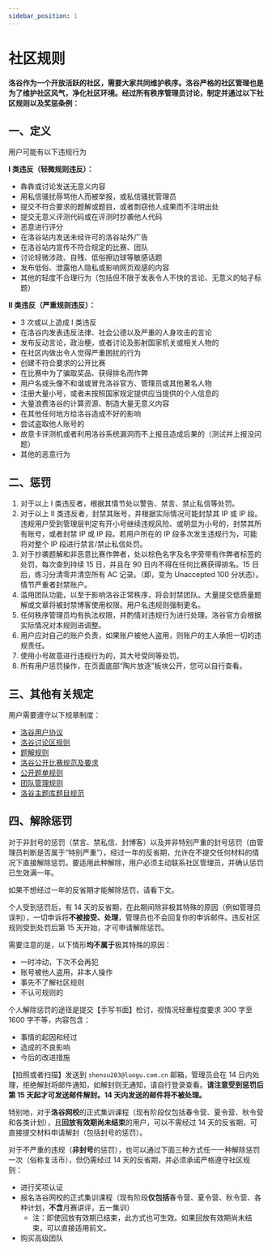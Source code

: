 ```yaml
---
sidebar_position: 1
---
```


# 社区规则

**洛谷作为一个开放活跃的社区，需要大家共同维护秩序。洛谷严格的社区管理也是为了维护社区风气，净化社区环境。经过所有秩序管理员讨论，制定并通过以下社区规则以及奖惩条例：**

## 一、定义

用户可能有以下违规行为

**I 类违反（轻微规则违反）：**

- 犇犇或讨论发送无意义内容
- 用私信骚扰辱骂他人而被举报，或私信骚扰管理员
- 提交不符合要求的题解或题目，或者剽窃他人成果而不注明出处
- 提交无意义评测代码或在评测时抄袭他人代码
- 恶意进行评分
- 在洛谷站内发送未经许可的洛谷站外广告
- 在洛谷站内宣传不符合规定的比赛、团队
- 讨论轻微涉政、自残、低俗擦边球等敏感话题
- 发布低俗、泄露他人隐私或影响网页观感的内容
- 其他的轻度不合理行为（包括但不限于发表令人不快的言论、无意义的帖子标题）

**II 类违反（严重规则违反）：**

- 3 次或以上造成 I 类违反
- 在洛谷内发表违反法律、社会公德以及严重的人身攻击的言论
- 发布反动言论，政治梗，或者讨论及影射国家机关或相关人物的
- 在社区内做出令人觉得严重困扰的行为
- 创建不符合要求的公开比赛
- 在比赛中为了骗取奖品、获得排名而作弊
- 用户名或头像不和谐或冒充洛谷官方、管理员或其他著名人物
- 注册大量小号，或者未按照国家规定提供应当提供的个人信息的
- 大量浪费洛谷的计算资源、制造大量无意义内容
- 在其他任何地方给洛谷造成不好的影响
- 尝试盗取他人账号的
- 故意卡评测机或者利用洛谷系统漏洞而不上报且造成后果的（测试并上报没问题）
- 其他的恶意行为

## 二、惩罚

1. 对于以上 I 类违反者，根据其情节处以警告、禁言、禁止私信等处罚。
2. 对于以上 II 类违反者，封禁其账号，并根据实际情况可能封禁其 IP 或 IP 段。违规用户受到管理层判定有开小号继续违规风险、或明显为小号的，封禁其所有账号，或者封禁 IP 或 IP 段。若用户所在的 IP 段多次发生违规行为，可能将对整个 IP 段进行禁言/禁止私信处罚。
3. 对于抄袭题解和非恶意比赛作弊者，处以棕色名字及名字旁带有作弊者标签的处罚，每次查到持续 15 日，并且在 90 日内不得在任何比赛获得排名。15 日后，练习分清零并清空所有 AC 记录。（即，变为 Unaccepted 100 分状态）。情节严重者封禁账户。
4. 滥用团队功能，以至于影响洛谷正常秩序，将会封禁团队。大量提交低质量题解或文章将被封禁博客使用权限。用户名违规则强制更名。
5. 任何秩序管理员均有执法权限，并酌情对违规行为进行处理。洛谷官方会根据实际情况对本规则进调整。
6. 用户应对自己的账户负责，如果账户被他人盗用，则账户的主人承担一切的违规责任。
7. 使用小号故意进行违规行为的，其大号受同等处罚。
8. 所有用户惩罚操作，在页面底部“陶片放逐”板块公开，您可以自行查看。

## 三、其他有关规定

用户需要遵守以下规章制度：

- [洛谷用户协议](../../ula/luogu.md)
- [洛谷讨论区规则](https://www.luogu.com.cn/discuss/show/152590)
- [题解规则](https://www.luogu.com.cn/discuss/show/174934)
- [洛谷公开比赛规范及要求](../academic/contest-standard.md)
- [公开题单规则](https://www.luogu.com.cn/discuss/show?postid=203644)
- [团队管理规则](https://www.luogu.com.cn/discuss/show?postid=9574)
- [洛谷主题库题目规范](../academic/problem-standard.md)

## 四、解除惩罚

对于非封号的惩罚（禁言、禁私信、封博客）以及并非特别严重的封号惩罚（由管理员判断是否属于“特别严重”），经过一年的反省期，允许在不提交任何材料的情况下直接解除惩罚。要适用此种解除，用户必须主动联系社区管理员，并确认惩罚已生效满一年。

如果不想经过一年的反省期才能解除惩罚，请看下文。

个人受到惩罚后，有 14 天的反省期，在此期间除非极其特殊的原因（例如管理员误判），一切申诉将**不被接受、处理**，管理员也不会回复你的申诉邮件。违反社区规则受到处罚后第 15 天开始，才可申请解除惩罚。

需要注意的是，以下情形**均不属于**极其特殊的原因：

- 一时冲动，下次不会再犯
- 账号被他人盗用，非本人操作
- 事先不了解社区规则
- 不认可规则的

个人解除惩罚的途径是提交【手写书面】检讨，视情况轻重程度要求 300 字至 1600 字不等，内容包含：

- 事情的起因和经过
- 造成的不良影响
- 今后的改进措施

【拍照或者扫描】发送到 `shensu283@luogu.com.cn` 邮箱，管理员会在 14 日内处理，拒绝解封将邮件通知，如解封则无通知，请自行登录查看。**请注意受到惩罚后第 15 天起才可发送邮件解封。14 天内发送的邮件将不被处理。**

特别地，对于**洛谷网校**的正式集训课程（现有阶段仅包括春令营、夏令营、秋令营和各类计划），且**回放有效期尚未结束**的用户，可以不需经过 14 天的反省期，可直接提交材料申请解封（包括封号的惩罚）。

对于不严重的违规（**非封号**的惩罚），也可以通过下面三种方式任一一种解除惩罚一次（俗称复活币），但仍需经过 14 天的反省期，并必须承诺严格遵守社区规则：

- 进行奖项认证
- 报名洛谷网校的正式集训课程（现有阶段**仅包括**春令营、夏令营、秋令营、各种计划，**不含**月赛讲评，五一集训）
  - 注：即使回放有效期已结束，此方式也可生效。如果回放有效期尚未结束，可以直接适用前文。
- 购买高级团队
